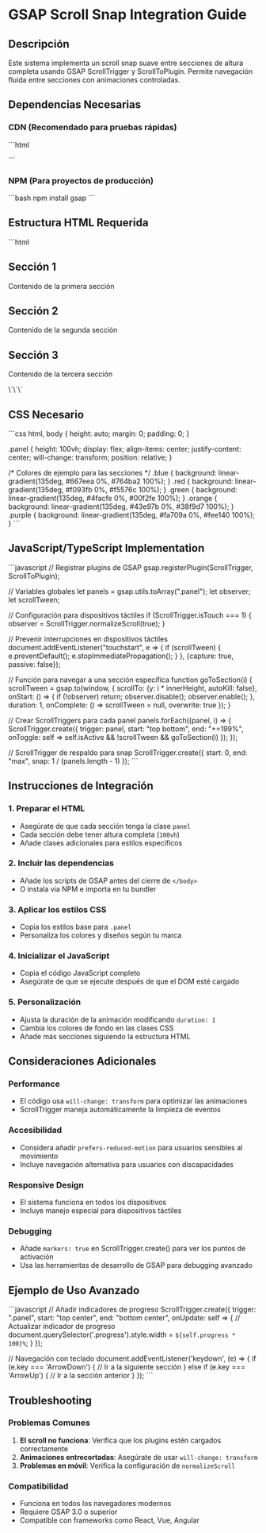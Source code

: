 # GSAP Scroll Snap Integration Guide

## Descripción
Este sistema implementa un scroll snap suave entre secciones de altura completa usando GSAP ScrollTrigger y ScrollToPlugin. Permite navegación fluida entre secciones con animaciones controladas.

## Dependencias Necesarias

### CDN (Recomendado para pruebas rápidas)
\`\`\`html
<script src="https://cdnjs.cloudflare.com/ajax/libs/gsap/3.12.2/gsap.min.js"></script>
<script src="https://cdnjs.cloudflare.com/ajax/libs/gsap/3.12.2/ScrollTrigger.min.js"></script>
<script src="https://cdnjs.cloudflare.com/ajax/libs/gsap/3.12.2/ScrollToPlugin.min.js"></script>
\`\`\`

### NPM (Para proyectos de producción)
\`\`\`bash
npm install gsap
\`\`\`

## Estructura HTML Requerida

\`\`\`html
<section class="panel blue">
  <div>
    <h1>Sección 1</h1>
    <p>Contenido de la primera sección</p>
  </div>
</section>

<section class="panel red">
  <div>
    <h1>Sección 2</h1>
    <p>Contenido de la segunda sección</p>
  </div>
</section>

<section class="panel green">
  <div>
    <h1>Sección 3</h1>
    <p>Contenido de la tercera sección</p>
  </div>
</section>
\`\`\`

## CSS Necesario

\`\`\`css
html, body {
  height: auto;
  margin: 0;
  padding: 0;
}

.panel {
  height: 100vh;
  display: flex;
  align-items: center;
  justify-content: center;
  will-change: transform;
  position: relative;
}

/* Colores de ejemplo para las secciones */
.blue { background: linear-gradient(135deg, #667eea 0%, #764ba2 100%); }
.red { background: linear-gradient(135deg, #f093fb 0%, #f5576c 100%); }
.green { background: linear-gradient(135deg, #4facfe 0%, #00f2fe 100%); }
.orange { background: linear-gradient(135deg, #43e97b 0%, #38f9d7 100%); }
.purple { background: linear-gradient(135deg, #fa709a 0%, #fee140 100%); }
\`\`\`

## JavaScript/TypeScript Implementation

\`\`\`javascript
// Registrar plugins de GSAP
gsap.registerPlugin(ScrollTrigger, ScrollToPlugin);

// Variables globales
let panels = gsap.utils.toArray(".panel");
let observer;
let scrollTween;

// Configuración para dispositivos táctiles
if (ScrollTrigger.isTouch === 1) {
  observer = ScrollTrigger.normalizeScroll(true);
}

// Prevenir interrupciones en dispositivos táctiles
document.addEventListener("touchstart", e => {
  if (scrollTween) {
    e.preventDefault();
    e.stopImmediatePropagation();
  }
}, {capture: true, passive: false});

// Función para navegar a una sección específica
function goToSection(i) {
  scrollTween = gsap.to(window, {
    scrollTo: {y: i * innerHeight, autoKill: false},
    onStart: () => {
      if (!observer) return;
      observer.disable();
      observer.enable();
    },
    duration: 1,
    onComplete: () => scrollTween = null,
    overwrite: true
  });
}

// Crear ScrollTriggers para cada panel
panels.forEach((panel, i) => {
  ScrollTrigger.create({
    trigger: panel,
    start: "top bottom",
    end: "+=199%",
    onToggle: self => self.isActive && !scrollTween && goToSection(i)
  });
});

// ScrollTrigger de respaldo para snap
ScrollTrigger.create({
  start: 0, 
  end: "max",
  snap: 1 / (panels.length - 1)
});
\`\`\`

## Instrucciones de Integración

### 1. Preparar el HTML
- Asegúrate de que cada sección tenga la clase `panel`
- Cada sección debe tener altura completa (`100vh`)
- Añade clases adicionales para estilos específicos

### 2. Incluir las dependencias
- Añade los scripts de GSAP antes del cierre de `</body>`
- O instala via NPM e importa en tu bundler

### 3. Aplicar los estilos CSS
- Copia los estilos base para `.panel`
- Personaliza los colores y diseños según tu marca

### 4. Inicializar el JavaScript
- Copia el código JavaScript completo
- Asegúrate de que se ejecute después de que el DOM esté cargado

### 5. Personalización
- Ajusta la duración de la animación modificando `duration: 1`
- Cambia los colores de fondo en las clases CSS
- Añade más secciones siguiendo la estructura HTML

## Consideraciones Adicionales

### Performance
- El código usa `will-change: transform` para optimizar las animaciones
- ScrollTrigger maneja automáticamente la limpieza de eventos

### Accesibilidad
- Considera añadir `prefers-reduced-motion` para usuarios sensibles al movimiento
- Incluye navegación alternativa para usuarios con discapacidades

### Responsive Design
- El sistema funciona en todos los dispositivos
- Incluye manejo especial para dispositivos táctiles

### Debugging
- Añade `markers: true` en ScrollTrigger.create() para ver los puntos de activación
- Usa las herramientas de desarrollo de GSAP para debugging avanzado

## Ejemplo de Uso Avanzado

\`\`\`javascript
// Añadir indicadores de progreso
ScrollTrigger.create({
  trigger: ".panel",
  start: "top center",
  end: "bottom center",
  onUpdate: self => {
    // Actualizar indicador de progreso
    document.querySelector('.progress').style.width = `${self.progress * 100}%`;
  }
});

// Navegación con teclado
document.addEventListener('keydown', (e) => {
  if (e.key === 'ArrowDown') {
    // Ir a la siguiente sección
  } else if (e.key === 'ArrowUp') {
    // Ir a la sección anterior
  }
});
\`\`\`

## Troubleshooting

### Problemas Comunes
1. **El scroll no funciona**: Verifica que los plugins estén cargados correctamente
2. **Animaciones entrecortadas**: Asegúrate de usar `will-change: transform`
3. **Problemas en móvil**: Verifica la configuración de `normalizeScroll`

### Compatibilidad
- Funciona en todos los navegadores modernos
- Requiere GSAP 3.0 o superior
- Compatible con frameworks como React, Vue, Angular

